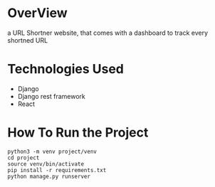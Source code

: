 # OverView
a URL Shortner website, that comes with a dashboard to track every shortned URL

# Technologies Used
- Django
- Django rest framework
- React




# How To Run the Project
```
python3 -m venv project/venv
cd project
source venv/bin/activate
pip install -r requirements.txt
python manage.py runserver
```
